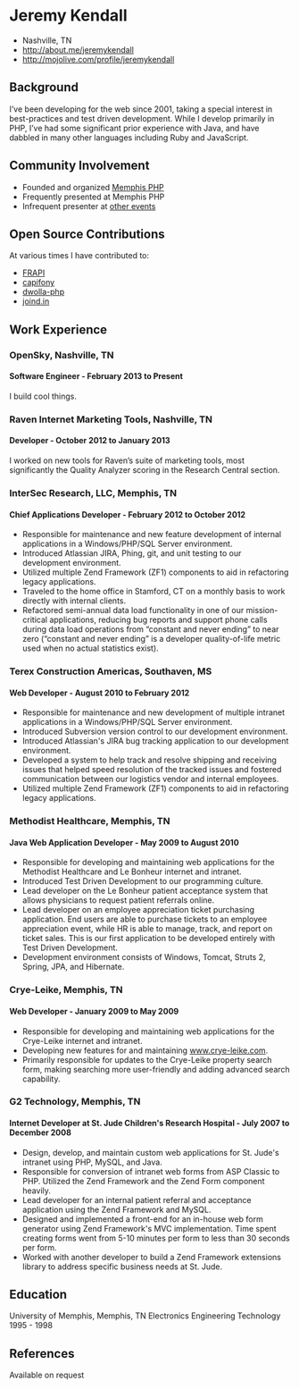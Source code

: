 # Jeremy Kendall

 * Nashville, TN
 * http://about.me/jeremykendall
 * http://mojolive.com/profile/jeremykendall

## Background 

I’ve been developing for the web since 2001, taking a special interest in best-practices and test driven development.  While I develop primarily in PHP, I’ve had some significant prior experience with Java, and have dabbled in many other languages including Ruby and JavaScript.

## Community Involvement 

 * Founded and organized [Memphis PHP](http://memphisphp.org)
 * Frequently presented at Memphis PHP
 * Infrequent presenter at [other events](http://joind.in/user/view/851)

## Open Source Contributions

At various times I have contributed to:
 * [FRAPI](https://github.com/frapi/frapi)
 * [capifony](https://github.com/everzet/capifony)
 * [dwolla-php](https://github.com/Dwolla/dwolla-php)
 * [joind.in](https://github.com/joindin/joind.in)

## Work Experience 

### OpenSky, Nashville, TN
#### Software Engineer - February 2013 to Present

I build cool things.

### Raven Internet Marketing Tools, Nashville, TN
#### Developer - October 2012 to January 2013

I worked on new tools for Raven’s suite of marketing tools, most significantly
the Quality Analyzer scoring in the Research Central section.

### InterSec Research, LLC, Memphis, TN
#### Chief Applications Developer - February 2012 to October 2012

 * Responsible for maintenance and new feature development of internal applications in a Windows/PHP/SQL Server environment.
 * Introduced Atlassian JIRA, Phing, git, and unit testing to our development environment.
 * Utilized multiple Zend Framework (ZF1) components to aid in refactoring legacy applications.
 * Traveled to the home office in Stamford, CT on a monthly basis to work directly with internal clients.
 * Refactored semi-annual data load functionality in one of our mission-critical applications, reducing bug reports and support phone calls during data load operations from “constant and never ending” to near zero (“constant and never ending” is a developer quality-of-life metric used when no actual statistics exist).

### Terex Construction Americas, Southaven, MS
#### Web Developer - August 2010 to February 2012

 * Responsible for maintenance and new development of multiple intranet applications in a Windows/PHP/SQL Server environment.
 * Introduced Subversion version control to our development environment.
 * Introduced Atlassian's JIRA bug tracking application to our development environment.
 * Developed a system to help track and resolve shipping and receiving issues that helped speed resolution of the tracked issues and fostered communication between our logistics vendor and internal employees.
 * Utilized multiple Zend Framework (ZF1) components to aid in refactoring legacy applications.

### Methodist Healthcare, Memphis, TN
#### Java Web Application Developer - May 2009 to August 2010

 * Responsible for developing and maintaining web applications for the Methodist Healthcare and Le Bonheur internet and intranet.
 * Introduced Test Driven Development to our programming culture.
 * Lead developer on the Le Bonheur patient acceptance system that allows physicians to request patient referrals online.
 * Lead developer on an employee appreciation ticket purchasing application. End users are able to purchase tickets to an employee appreciation event, while HR is able to manage, track, and report on ticket sales. This is our first application to be developed entirely with Test Driven Development.
 * Development environment consists of Windows, Tomcat, Struts 2, Spring, JPA, and Hibernate.

### Crye-Leike, Memphis, TN
#### Web Developer - January 2009 to May 2009

 * Responsible for developing and maintaining web applications for the Crye-Leike internet and intranet.
 * Developing new features for and maintaining www.crye-leike.com.
 * Primarily responsible for updates to the Crye-Leike property search form, making searching more user-friendly and adding advanced search capability.

### G2 Technology, Memphis, TN
#### Internet Developer at St. Jude Children's Research Hospital - July 2007 to December 2008

 * Design, develop, and maintain custom web applications for St. Jude's intranet using PHP, MySQL, and Java.
 * Responsible for conversion of intranet web forms from ASP Classic to PHP. Utilized the Zend Framework and the Zend Form component heavily.
 * Lead developer for an internal patient referral and acceptance application using the Zend Framework and MySQL.
 * Designed and implemented a front-end for an in-house web form generator using Zend Framework's MVC implementation. Time spent creating forms went from 5-10 minutes per form to less than 30 seconds per form.
 * Worked with another developer to build a Zend Framework extensions library to address specific business needs at St. Jude.

## Education 
University of Memphis, Memphis, TN
Electronics Engineering Technology
1995 - 1998

## References
Available on request
